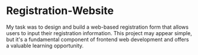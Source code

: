 # Registration-Website
My task was to design and build a web-based registration form that allows users to input their registration information. This project may appear simple, but it's a fundamental component of frontend web development and offers a valuable learning opportunity.
